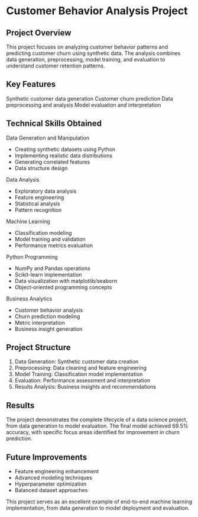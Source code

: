 # Customer Behavior Analysis Project

## Project Overview
This project focuses on analyzing customer behavior patterns and predicting customer churn using synthetic data. The analysis combines data generation, preprocessing, model training, and evaluation to understand customer retention patterns.

## Key Features
Synthetic customer data generation
Customer churn prediction
Data preprocessing and analysis
Model evaluation and interpretation

## Technical Skills Obtained

Data Generation and Manipulation
- Creating synthetic datasets using Python
- Implementing realistic data distributions
- Generating correlated features
- Data structure design

Data Analysis
- Exploratory data analysis
- Feature engineering
- Statistical analysis
- Pattern recognition

Machine Learning
- Classification modeling
- Model training and validation
- Performance metrics evaluation

Python Programming
- NumPy and Pandas operations
- Scikit-learn implementation
- Data visualization with matplotlib/seaborn
- Object-oriented programming concepts

Business Analytics
- Customer behavior analysis
- Churn prediction modeling
- Metric interpretation
- Business insight generation

## Project Structure
1. Data Generation: Synthetic customer data creation
2. Preprocessing: Data cleaning and feature engineering
3. Model Training: Classification model implementation
4. Evaluation: Performance assessment and interpretation
5. Results Analysis: Business insights and recommendations

## Results
The project demonstrates the complete lifecycle of a data science project, from data generation to model evaluation. The final model achieved 69.5% accuracy, with specific focus areas identified for improvement in churn prediction.

## Future Improvements
- Feature engineering enhancement
- Advanced modeling techniques
- Hyperparameter optimization
- Balanced dataset approaches

This project serves as an excellent example of end-to-end machine learning implementation, from data generation to model deployment and evaluation.